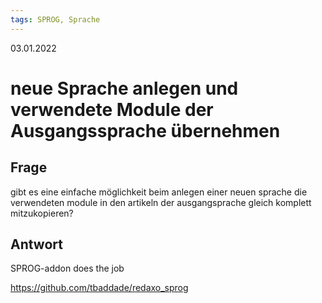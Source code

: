 ```yaml
---
tags: SPROG, Sprache
--- 
```


03.01.2022

# neue Sprache anlegen und verwendete Module der Ausgangssprache übernehmen 


## Frage

gibt es eine einfache möglichkeit beim anlegen einer neuen sprache die verwendeten module in den artikeln der ausgangsprache gleich komplett mitzukopieren?


## Antwort

SPROG-addon does the job

https://github.com/tbaddade/redaxo_sprog 

